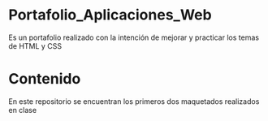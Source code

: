 # Portafolio_Aplicaciones_Web
Es un portafolio realizado con la intención de mejorar y practicar los temas de HTML y CSS

# Contenido
En este repositorio se encuentran los primeros dos maquetados realizados en clase
